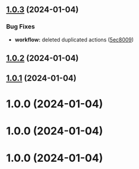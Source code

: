 ## [1.0.3](https://github.com/gr2u/urly-helm/compare/v1.0.2...v1.0.3) (2024-01-04)


### Bug Fixes

* **workflow:** deleted duplicated actions ([5ec8009](https://github.com/gr2u/urly-helm/commit/5ec8009c7da232169246d4ebc6b9f18154ea17f6))

## [1.0.2](https://github.com/gr2u/urly-helm/compare/v1.0.1...v1.0.2) (2024-01-04)

## [1.0.1](https://github.com/gr2u/urly-helm/compare/v1.0.0...v1.0.1) (2024-01-04)

# 1.0.0 (2024-01-04)

# 1.0.0 (2024-01-04)

# 1.0.0 (2024-01-04)
